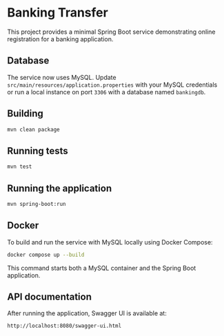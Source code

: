 # Banking Transfer

This project provides a minimal Spring Boot service demonstrating online registration for a banking application.

## Database

The service now uses MySQL. Update `src/main/resources/application.properties` with your MySQL credentials or run a local instance on port `3306` with a database named `bankingdb`.

## Building

```bash
mvn clean package
```

## Running tests

```bash
mvn test
```

## Running the application

```bash
mvn spring-boot:run
```

## Docker

To build and run the service with MySQL locally using Docker Compose:

```bash
docker compose up --build
```

This command starts both a MySQL container and the Spring Boot application.

## API documentation

After running the application, Swagger UI is available at:

```
http://localhost:8080/swagger-ui.html
```
